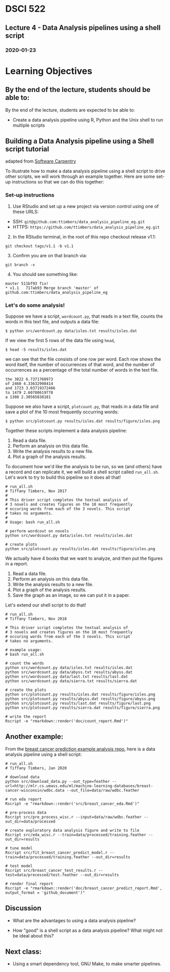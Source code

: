 # DSCI 522
## Lecture 4 - Data Analysis pipelines using a shell script
### 2020-01-23

# Learning Objectives
## By the end of the lecture, students should be able to:
By the end of the lecture, students are expected to be able to:

- Create a data analysis pipeline using R, Python and the Unix shell to run multiple scripts

## Building a Data Analysis pipeline using a Shell script tutorial
adapted from [Software Carpentry](http://software-carpentry.org/)

To illustrate how to make a data analysis pipeline using a shell script to drive other scripts, we will work through an example together. Here are some set-up instructions so that we can do this together:

<!-- #region -->
### Set-up instructions

1. Use RStudio and set up a new project via version control using one of these URLS:
  - SSH: `git@github.com:ttimbers/data_analysis_pipeline_eg.git`
  - HTTPS: `https://github.com/ttimbers/data_analysis_pipeline_eg.git`


2. In the RStudio terminal, in the root of this repo checkout release v1.1:

```
git checkout tags/v1.1 -b v1.1

```

3. Confirm you are on that branch via: 

```
git branch -v
```

4. You should see something like:
  
```
master 511bf93 fix!
* v1.1   717ab93 Merge branch 'master' of github.com:ttimbers/data_analysis_pipeline_eg

```


### Let's do some analysis!

Suppose we have a script, `wordcount.py`, that reads in a text file,
counts the words in this text file, and outputs a data file:

~~~
$ python src/wordcount.py data/isles.txt results/isles.dat
~~~

If we view the first 5 rows of the data file using `head`,

~~~
$ head -5 results/isles.dat
~~~

we can see that the file consists of one row per word. Each row shows the word itself,
the number of occurrences of that word, and the number of occurrences as a percentage of
the total number of words in the text file.

~~~
the 3822 6.7371760973
of 2460 4.33632998414
and 1723 3.03719372466
to 1479 2.60708619778
a 1308 2.30565838181
~~~
<!-- #endregion -->

Suppose we also have a script, `plotcount.py`, that reads in a data
file and save a plot of the 10 most frequently occurring words:

~~~
$ python src/plotcount.py results/isles.dat results/figure/isles.png
~~~


Together these scripts implement a data analysis pipeline:

1. Read a data file.
2. Perform an analysis on this data file.
3. Write the analysis results to a new file.
4. Plot a graph of the analysis results.

To document how we'd like the analysis to be run, so we (and others) have a record and
can replicate it, we will build a shell script called `run_all.sh`. Let's work to try
to build this pipeline so it does all that!

```
# run_all.sh
# Tiffany Timbers, Nov 2017
#
# This driver script completes the textual analysis of
# 3 novels and creates figures on the 10 most frequently
# occuring words from each of the 3 novels. This script
# takes no arguments.
#
# Usage: bash run_all.sh

# perform wordcout on novels
python src/wordcount.py data/isles.txt results/isles.dat

# create plots
python src/plotcount.py results/isles.dat results/figure/isles.png
```


We actually have 4 books that we want to analyze, and then put the figures in a report. 

1. Read a data file.
2. Perform an analysis on this data file.
3. Write the analysis results to a new file.
4. Plot a graph of the analysis results.
5. Save the graph as an image, so we can put it in a paper.

Let's extend our shell script to do that!


```
# run_all.sh
# Tiffany Timbers, Nov 2018

# This driver script completes the textual analysis of
# 3 novels and creates figures on the 10 most frequently
# occuring words from each of the 3 novels. This script
# takes no arguments.

# example usage:
# bash run_all.sh

# count the words
python src/wordcount.py data/isles.txt results/isles.dat
python src/wordcount.py data/abyss.txt results/abyss.dat
python src/wordcount.py data/last.txt results/last.dat
python src/wordcount.py data/sierra.txt results/sierra.dat

# create the plots
python src/plotcount.py results/isles.dat results/figure/isles.png
python src/plotcount.py results/abyss.dat results/figure/abyss.png
python src/plotcount.py results/last.dat results/figure/last.png
python src/plotcount.py results/sierra.dat results/figure/sierra.png

# write the report
Rscript -e "rmarkdown::render('doc/count_report.Rmd')"
```


## Another example:

From the [breast cancer prediction example analysis repo](https://github.com/ttimbers/breast_cancer_predictor), here is a data analysis pipeline using a shell script:


```
# run_all.sh
# Tiffany Timbers, Jan 2020

# download data
python src/download_data.py --out_type=feather --url=http://mlr.cs.umass.edu/ml/machine-learning-databases/breast-cancer-wisconsin/wdbc.data --out_file=data/raw/wdbc.feather

# run eda report
Rscript -e "rmarkdown::render('src/breast_cancer_eda.Rmd')"

# pre-process data 
Rscript src/pre_process_wisc.r --input=data/raw/wdbc.feather --out_dir=data/processed 

# create exploratory data analysis figure and write to file 
Rscript src/eda_wisc.r --train=data/processed/training.feather --out_dir=results

# tune model
Rscript src/fit_breast_cancer_predict_model.r --train=data/processed/training.feather --out_dir=results

# test model
Rscript src/breast_cancer_test_results.r --test=data/processed/test.feather --out_dir=results

# render final report
Rscript -e "rmarkdown::render('doc/breast_cancer_predict_report.Rmd', output_format = 'github_document')"
```


## Discussion

- What are the advantages to using a data analysis pipeline?

- How "good" is a shell script as a data analysis pipeline? What might not be ideal about this?


## Next class:

- Using a smart dependency tool, GNU Make, to make smarter pipelines.
